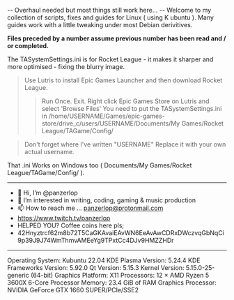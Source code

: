 -- Overhaul needed but most things still work here... -- Welcome to my collection of scripts, fixes and guides for Linux ( using K ubuntu ). Many guides work with a little tweaking under most Debian derivitives.

<b> Files preceded by a number assume previous number has been read and / or completed. </b>

The TASystemSettings.ini is for Rocket League - it makes it sharper and more optimised - fixing the blurry image. 

> Use Lutris to install Epic Games Launcher and then download Rocket League. 
> > Run Once. Exit.
> Right click Epic Games Store on Lutris and select 'Browse Files'
> You need to put the TASystemSettings.ini in /home/USERNAME/Games/epic-games-store/drive_c/users/USERNAME/Documents/My Games/Rocket League/TAGame/Config/ 

> Don't forget where I've written "USERNAME"  Replace it with your own actual username.

That .ini Works on Windows too ( Documents/My Games/Rocket League/TAGame/Config/ ).

_________________________________________________________________
- 👋 Hi, I’m @panzerlop
- 👀 I’m interested in writing, coding, gaming & music production
- 📫 How to reach me ... panzerlop@protonmail.com
- https://www.twitch.tv/panzerlop
- HELPED YOU? Coffee coins here pls; 
- 42Hnyztrcf62m8b72T5CaGKAvaiEAvWN6EeAvAwCDRxDWczvqGbNqCi9p39J9J74WmThmvAMEeYg9TPxtCc4DJv9HMZZHDr
_________________________________________________________________

Operating System: Kubuntu 22.04
KDE Plasma Version: 5.24.4
KDE Frameworks Version: 5.92.0
Qt Version: 5.15.3
Kernel Version: 5.15.0-25-generic (64-bit)
Graphics Platform: X11
Processors: 12 × AMD Ryzen 5 3600X 6-Core Processor
Memory: 23.4 GiB of RAM
Graphics Processor: NVIDIA GeForce GTX 1660 SUPER/PCIe/SSE2
